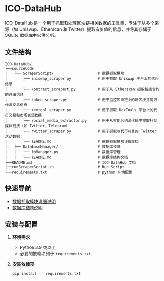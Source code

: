 
# ICO-DataHub

ICO-DataHub 是一个用于抓取和处理区块链相关数据的工具集，专注于从多个来源（如 Uniswap、Etherscan 和 Twitter）提取有价值的信息，并将其存储于 SQLite 数据库中以供分析。


## 文件结构
```
ICO-DataHub/
├──sourceCode
│   └── ScraperScript/                    # 数据抓取模块
│       ├── uniswap_scraper.py            # 用于抓取 Uniswap 平台上的代币信息    
│       ├── contract_scrapert.py          # 用于从 Etherscan 抓取智能合约的详细信息
│       ├── token_scraper.py              # 用于监控区块链上的新区块并提取代币交易信息
│       ├── dextool_scraper.py            # 用于抓取 DexTools 平台上的代币交易和市场表现数据
│       ├── social_media_extractor.py     # 用于从智能合约源代码中提取社交媒体链接（如 Twitter、Telegram）
│       ├── twitter_scraper.py            # 用于抓取与代币相关的 Twitter 活动数据
│       └── README.md                     # 数据抓取模块详细文档        
│   ├── DatabaseManager/                  # 数据库模块
│   │   └── DbManager.py                  # 数据库管理                   
│   │   └── README.md                     # 数据库结构文档             
├──README.md                              # ICO-DataHub 文档
├──runScraperScript.sh                    # Run Script
└──requirements.txt                       # python 环境配置
```
## 快速导航
- [数据抓取模块详细说明](sourceCode/ScraperScript/README.md)
- [数据库结构说明](sourceCode/DatabaseManager/README.md)

## 安装与配置

1. **环境需求**
   - Python 3.9 或以上
   - 必要的依赖项列于 `requirements.txt`

2. **安装依赖项**
   ```bash
   pip install -r requirements.txt